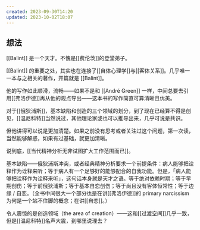 ```yaml
---
created: 2023-09-30T14:20
updated: 2023-10-02T18:07
---
```

## 想法

[[Balint]] 是一个天才。不愧是[[费伦茨]]的登堂弟子。

[[Balint]] 的重要之处，其实也在连接了[[自体心理学]]与[[客体关系]]。几乎唯一一本与之相关的著作，开篇就是 [[Balint]]。

他的写作如此顺滑，流畅——如果不是和 [[André Green]] 一样，中间总要去引用[[弗洛伊德]]再从他的观点导出——这本书的写作简直可算清晰且优美。

对于[[俄狄浦斯]]，基本缺陷和创造的三个领域的划分，到了现在已经算不得是创见，[[温尼科特]]当然说过，其他理论家或也可以推导出来，几乎可说是共识。

但他讲得可以说是更加清楚。如果之前没有思考或者关注过这个问题，第一次读，当然能够解惑，如果有过基础，就更加清晰。

说到底，[[当代精神分析无非试图扩大工作范围而已]]。

基本缺陷——俄狄浦斯冲突，或者经典精神分析要求一个前提条件：病人能够把诠释作为诠释来听；等于病人有一个足够好的能够配合的自我功能。但是，「病人能够把诠释作为诠释来听」，这句话本身就是天才之语。等于绝对依赖时期；等于早期创伤；等于前俄狄浦斯；等于基本自恋创伤；等于尚且没有客体恒常性；等于边缘 / 自恋。（全书中间很大一个部分也是在讲[[弗洛伊德]]的 primary narcissism 为何是一个站不住脚的概念；在讲[[自恋]]。）

令人震惊的是创造领域（the area of creation）——这和[[过渡空间]]几乎一致，但是[[温尼科特]]名声大震，到哪里说理去？


